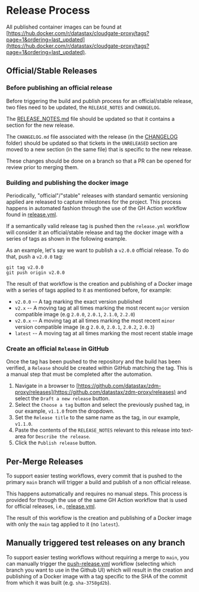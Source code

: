 # Release Process

All published container images can be found at [https://hub.docker.com/r/datastax/cloudgate-proxy/tags?page=1&ordering=last_updated](https://hub.docker.com/r/datastax/cloudgate-proxy/tags?page=1&ordering=last_updated).

## Official/Stable Releases

### Before publishing an official release

Before triggering the build and publish process for an official/stable release, two files need to be updated, the `RELEASE_NOTES` and `CHANGELOG`.

The [RELEASE_NOTES.md](RELEASE_NOTES.md) file should be updated so that it contains a section for the new release.

The `CHANGELOG.md` file associated with the release (in the [CHANGELOG](CHANGELOG) folder) should be updated so that tickets in the `UNRELEASED` section are moved to a new section (in the same file) that is specific to the new release.

These changes should be done on a branch so that a PR can be opened for review prior to merging them.

### Building and publishing the docker image

Periodically, "official"/"stable" releases with standard semantic versioning applied are released to capture milestones for the project.  This process happens in automated fashion through the use of the GH Action workflow found in [release.yml](.github/workflows/release.yml).

If a semantically valid release tag is pushed then the `release.yml` workflow will consider it an official/stable release and tag the docker image with a series of tags as shown in the following example.

As an example, let's say we want to publish a `v2.0.0` official release. To do that, push a `v2.0.0` tag:

```
git tag v2.0.0
git push origin v2.0.0
```

The result of that workflow is the creation and publishing of a Docker image with a series of tags applied to it as mentioned before, for example:

* `v2.0.0` -- A tag marking the exact version published
* `v2.x` -- A moving tag at all times marking the most recent `major` version compatible image (e.g `2.0.0`, `2.0.1`, `2.1.0`, `2.2.0`)
* `v2.0.x` -- A moving tag at all times marking the most recent `minor` version compatible image (e.g `2.0.0`, `2.0.1`, `2.0.2`, `2.0.3`)
* `latest` -- A moving tag at all times marking the most recent stable image

### Create an official `Release` in GitHub

Once the tag has been pushed to the repository and the build has been verified, a `Release` should be created within GitHub matching the tag.  This is a manual step that must be completed after the automation.

1. Navigate in a browser to [https://github.com/datastax/zdm-proxy/releases](https://github.com/datastax/zdm-proxy/releases) and select the `Draft a new release` button.
2. Select the `Choose a tag` button and select the previously pushed tag, in our example, `v1.1.0` from the dropdown.
3. Set the `Release title` to the same name as the tag, in our example, `v1.1.0`.
4. Paste the contents of the `RELEASE_NOTES` relevant to this release into text-area for `Describe the release`.
5. Click the `Publish release` button.

## Per-Merge Releases

To support easier testing workflows, every commit that is pushed to the primary `main` branch will trigger a build and publish of a non official release.

This happens automatically and requires no manual steps.  This process is provided for through the use of the same GH Action workflow that is used for official releases, i.e., [release.yml](.github/workflows/release.yml).

The result of this workflow is the creation and publishing of a Docker image with only the `main` tag applied to it (no `latest`).

## Manually triggered test releases on any branch

To support easier testing workflows without requiring a merge to `main`, you can manually trigger the [push-release.yml](.github/workflows/push-release.yml) workflow (selecting which branch you want to use in the Github UI) which will result in the creation and publishing of a Docker image with a tag specific to the SHA of the commit from which it was built (e.g. `sha-3758gd2b`).
